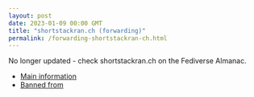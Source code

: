 ```yaml
---
layout: post
date: 2023-01-09 00:00 GMT
title: "shortstackran.ch (forwarding)"
permalink: /forwarding-shortstackran-ch.html
---
```


No longer updated - check shortstackran.ch on the Fediverse Almanac.

* [Main information](https://www.fediversealmanac.com/api/v1/instances/shortstackran.ch)
* [Banned from](https://www.fediversealmanac.com/api/v1/instances/shortstackran.ch/banned_from)

